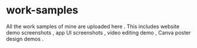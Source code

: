 # work-samples
All the work samples of mine are uploaded here .
 This includes website demo screenshots , app UI screenshots , video editing demo , Canva poster design demos . 
